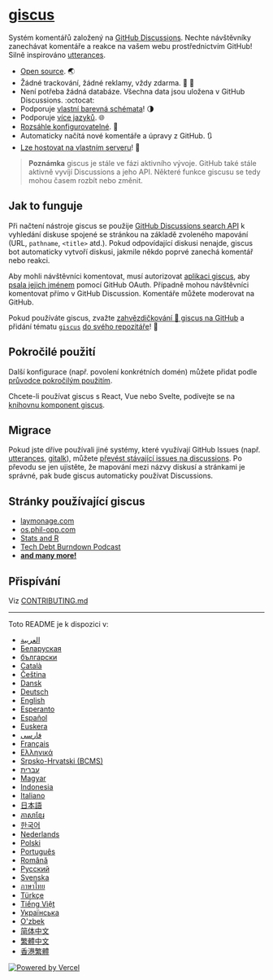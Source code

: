 # [giscus][giscus]

Systém komentářů založený na [GitHub Discussions][discussions]. Nechte návštěvníky zanechávat komentáře a reakce na vašem webu prostřednictvím GitHub! Silně inspirováno [utterances][utterances].

- [Open source][repo]. 🌏
- Žádné trackování, žádné reklamy, vždy zdarma. 📡 🚫
- Není potřeba žádná databáze. Všechna data jsou uložena v GitHub Discussions. :octocat:
- Podporuje [vlastní barevná schémata][creating-custom-themes]! 🌗
- Podporuje [více jazyků][multiple-languages]. 🌐
- [Rozsáhle konfigurovatelné][advanced-usage]. 🔧
- Automaticky načítá nové komentáře a úpravy z GitHub. 🔃
- [Lze hostovat na vlastním serveru][self-hosting]! 🤳

> **Poznámka**
> giscus je stále ve fázi aktivního vývoje. GitHub také stále aktivně vyvíjí Discussions a jeho API. Některé funkce giscusu se tedy mohou časem rozbít nebo změnit.

## Jak to funguje

Při načtení nástroje giscus se použije [GitHub Discussions search API][search-api] k vyhledání diskuse spojené se stránkou na základě zvoleného mapování (URL, `pathname`, `<title>` atd.). Pokud odpovídající diskusi nenajde, giscus bot automaticky vytvoří diskusi, jakmile někdo poprvé zanechá komentář nebo reakci.

Aby mohli návštěvníci komentovat, musí autorizovat [aplikaci giscus][giscus-app], aby [psala jejich jménem][authorization] pomocí GitHub OAuth. Případně mohou návštěvníci komentovat přímo v GitHub Discussion. Komentáře můžete moderovat na GitHub.

[giscus]: https://giscus.app
[discussions]: https://docs.github.com/en/discussions
[utterances]: https://github.com/utterance/utterances
[repo]: https://github.com/giscus/giscus
[advanced-usage]: https://github.com/giscus/giscus/blob/main/ADVANCED-USAGE.md
[creating-custom-themes]: https://github.com/giscus/giscus/blob/main/ADVANCED-USAGE.md#data-theme
[multiple-languages]: https://github.com/giscus/giscus/blob/main/CONTRIBUTING.md#adding-localizations
[self-hosting]: https://github.com/giscus/giscus/blob/main/SELF-HOSTING.md
[search-api]: https://docs.github.com/en/graphql/guides/using-the-graphql-api-for-discussions#search
[giscus-app]: https://github.com/apps/giscus
[authorization]: https://docs.github.com/en/developers/apps/identifying-and-authorizing-users-for-github-apps

<!-- configuration -->

Pokud používáte giscus, zvažte [zahvězdičkování 🌟 giscus na GitHub][repo] a přidání tématu [`giscus`][giscus-topic] [do svého repozitáře][topic-howto]! 🎉

## Pokročilé použití

Další konfigurace (např. povolení konkrétních domén) můžete přidat podle [průvodce pokročilým použitím][advanced-usage].

Chcete-li používat giscus s React, Vue nebo Svelte, podívejte se na [knihovnu komponent giscus][giscus-component].

## Migrace

Pokud jste dříve používali jiné systémy, které využívají GitHub Issues (např. [utterances][utterances], [gitalk][gitalk]), můžete [převést stávající issues na discussions][convert]. Po převodu se jen ujistěte, že mapování mezi názvy diskusí a stránkami je správné, pak bude giscus automaticky používat Discussions.

## Stránky používající giscus

- [laymonage.com][laymonage-website]
- [os.phil-opp.com][os-phil-opp]
- [Stats and R][statsandr]
- [Tech Debt Burndown Podcast][techdebtburndown]
- [**and many more!**][giscus-topic]

## Přispívání

Viz [CONTRIBUTING.md][contributing]

[giscus-component]: https://github.com/giscus/giscus-component
[repo]: https://github.com/giscus/giscus
[giscus-topic]: https://github.com/topics/giscus
[topic-howto]: https://docs.github.com/en/github/administering-a-repository/classifying-your-repository-with-topics
[advanced-usage]: https://github.com/giscus/giscus/blob/main/ADVANCED-USAGE.md
[utterances]: https://github.com/utterance/utterances
[gitalk]: https://github.com/gitalk/gitalk
[convert]: https://docs.github.com/en/discussions/managing-discussions-for-your-community/moderating-discussions#converting-an-issue-to-a-discussion
[laymonage-website]: https://laymonage.com/posts/giscus
[os-phil-opp]: https://os.phil-opp.com
[statsandr]: https://statsandr.com
[techdebtburndown]: https://techdebtburndown.com
[contributing]: https://github.com/giscus/giscus/blob/main/CONTRIBUTING.md

<!-- end -->

---

Toto README je k dispozici v:

- [&lrm;العربية](README.ar.md)
- [Беларуская](README.be.md)
- [български](README.bg.md)
- [Català](README.ca.md)
- [Čeština](README.cs.md)
- [Dansk](README.da.md)
- [Deutsch](README.de.md)
- [English](README.md)
- [Esperanto](README.eo.md)
- [Español](README.es.md)
- [Euskera](README.eu.md)
- [فارسی](README.fa.md)
- [Français](README.fr.md)
- [Ελληνικά](README.gr.md)
- [Srpsko-Hrvatski (BCMS)](README.hbs.md)
- [עברית](README.he.md)
- [Magyar](README.hu.md)
- [Indonesia](README.id.md)
- [Italiano](README.it.md)
- [日本語](README.ja.md)
- [ភាសាខ្មែរ](README.kh.md)
- [한국어](README.ko.md)
- [Nederlands](README.nl.md)
- [Polski](README.pl.md)
- [Português](README.pt.md)
- [Română](README.ro.md)
- [Русский](README.ru.md)
- [Svenska](README.sv.md)
- [ภาษาไทย](README.th.md)
- [Türkçe](README.tr.md)
- [Tiếng Việt](README.vi.md)
- [Українська](README.uk.md)
- [O'zbek](README.uz.md)
- [简体中文](README.zh-CN.md)
- [繁體中文](README.zh-TW.md)
- [香港繁體](README.zh-HK.md)

[![Powered by Vercel](public/powered-by-vercel.svg)][vercel]

[vercel]: https://vercel.com/?utm_source=giscus&utm_campaign=oss
